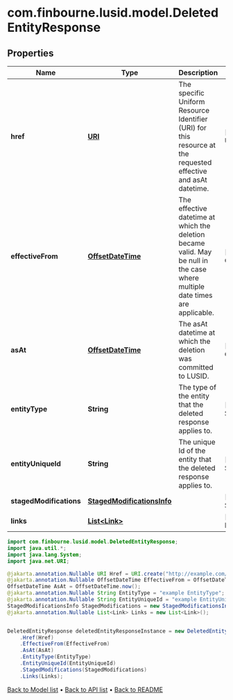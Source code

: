 # com.finbourne.lusid.model.DeletedEntityResponse

## Properties

Name | Type | Description | Notes
------------ | ------------- | ------------- | -------------
**href** | [**URI**](URI.md) | The specific Uniform Resource Identifier (URI) for this resource at the requested effective and asAt datetime. | [optional] [default to URI]
**effectiveFrom** | [**OffsetDateTime**](OffsetDateTime.md) | The effective datetime at which the deletion became valid. May be null in the case where multiple date times are applicable. | [optional] [default to OffsetDateTime]
**asAt** | [**OffsetDateTime**](OffsetDateTime.md) | The asAt datetime at which the deletion was committed to LUSID. | [default to OffsetDateTime]
**entityType** | **String** | The type of the entity that the deleted response applies to. | [optional] [default to String]
**entityUniqueId** | **String** | The unique Id of the entity that the deleted response applies to. | [optional] [default to String]
**stagedModifications** | [**StagedModificationsInfo**](StagedModificationsInfo.md) |  | [optional] [default to StagedModificationsInfo]
**links** | [**List&lt;Link&gt;**](Link.md) |  | [optional] [default to List<Link>]

```java
import com.finbourne.lusid.model.DeletedEntityResponse;
import java.util.*;
import java.lang.System;
import java.net.URI;

@jakarta.annotation.Nullable URI Href = URI.create("http://example.com/Href");
@jakarta.annotation.Nullable OffsetDateTime EffectiveFrom = OffsetDateTime.now();
OffsetDateTime AsAt = OffsetDateTime.now();
@jakarta.annotation.Nullable String EntityType = "example EntityType";
@jakarta.annotation.Nullable String EntityUniqueId = "example EntityUniqueId";
StagedModificationsInfo StagedModifications = new StagedModificationsInfo();
@jakarta.annotation.Nullable List<Link> Links = new List<Link>();


DeletedEntityResponse deletedEntityResponseInstance = new DeletedEntityResponse()
    .Href(Href)
    .EffectiveFrom(EffectiveFrom)
    .AsAt(AsAt)
    .EntityType(EntityType)
    .EntityUniqueId(EntityUniqueId)
    .StagedModifications(StagedModifications)
    .Links(Links);
```


[Back to Model list](../README.md#documentation-for-models) &#8226; [Back to API list](../README.md#documentation-for-api-endpoints) &#8226; [Back to README](../README.md)
